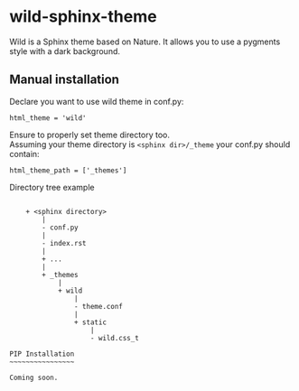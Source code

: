 wild-sphinx-theme
=================

Wild is a Sphinx theme based on Nature. It allows you to use a pygments style with a dark background.

Manual installation
-------------------

Declare you want to use wild theme in conf.py:

    html_theme = 'wild'

Ensure to properly set theme directory too.  
Assuming your theme directory is `<sphinx dir>/_theme` your conf.py should contain:

    html_theme_path = ['_themes']
    
Directory tree example
~~~~~~~~~~~~~~~~~~~~~~

    + <sphinx directory>
        |
        - conf.py
        |
        - index.rst
        |
        + ...
        |
        + _themes
            |
            + wild
                |
                - theme.conf
                |
                + static
                    |
                    - wild.css_t

PIP Installation
~~~~~~~~~~~~~~~~

Coming soon.